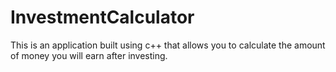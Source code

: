 # InvestmentCalculator
This is an application built using c++ that allows you to calculate the amount of money you will earn after investing. 
